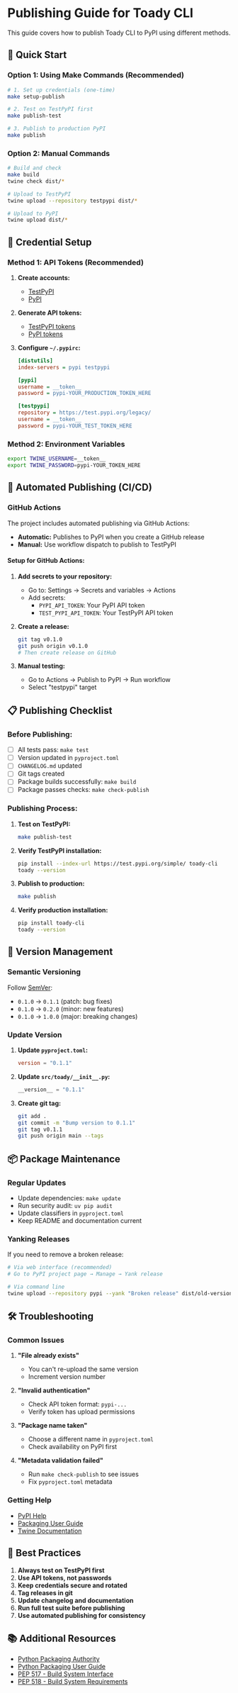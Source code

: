 # Publishing Guide for Toady CLI

This guide covers how to publish Toady CLI to PyPI using different methods.

## 🚀 Quick Start

### Option 1: Using Make Commands (Recommended)

```bash
# 1. Set up credentials (one-time)
make setup-publish

# 2. Test on TestPyPI first
make publish-test

# 3. Publish to production PyPI
make publish
```

### Option 2: Manual Commands

```bash
# Build and check
make build
twine check dist/*

# Upload to TestPyPI
twine upload --repository testpypi dist/*

# Upload to PyPI
twine upload dist/*
```

## 🔐 Credential Setup

### Method 1: API Tokens (Recommended)

1. **Create accounts:**
   - [TestPyPI](https://test.pypi.org/account/register/)
   - [PyPI](https://pypi.org/account/register/)

2. **Generate API tokens:**
   - [TestPyPI tokens](https://test.pypi.org/manage/account/token/)
   - [PyPI tokens](https://pypi.org/manage/account/token/)

3. **Configure `~/.pypirc`:**
   ```ini
   [distutils]
   index-servers = pypi testpypi

   [pypi]
   username = __token__
   password = pypi-YOUR_PRODUCTION_TOKEN_HERE

   [testpypi]
   repository = https://test.pypi.org/legacy/
   username = __token__
   password = pypi-YOUR_TEST_TOKEN_HERE
   ```

### Method 2: Environment Variables

```bash
export TWINE_USERNAME=__token__
export TWINE_PASSWORD=pypi-YOUR_TOKEN_HERE
```

## 🤖 Automated Publishing (CI/CD)

### GitHub Actions

The project includes automated publishing via GitHub Actions:

- **Automatic:** Publishes to PyPI when you create a GitHub release
- **Manual:** Use workflow dispatch to publish to TestPyPI

#### Setup for GitHub Actions:

1. **Add secrets to your repository:**
   - Go to: Settings → Secrets and variables → Actions
   - Add secrets:
     - `PYPI_API_TOKEN`: Your PyPI API token
     - `TEST_PYPI_API_TOKEN`: Your TestPyPI API token

2. **Create a release:**
   ```bash
   git tag v0.1.0
   git push origin v0.1.0
   # Then create release on GitHub
   ```

3. **Manual testing:**
   - Go to Actions → Publish to PyPI → Run workflow
   - Select "testpypi" target

## 📋 Publishing Checklist

### Before Publishing:

- [ ] All tests pass: `make test`
- [ ] Version updated in `pyproject.toml`
- [ ] `CHANGELOG.md` updated
- [ ] Git tags created
- [ ] Package builds successfully: `make build`
- [ ] Package passes checks: `make check-publish`

### Publishing Process:

1. **Test on TestPyPI:**
   ```bash
   make publish-test
   ```

2. **Verify TestPyPI installation:**
   ```bash
   pip install --index-url https://test.pypi.org/simple/ toady-cli
   toady --version
   ```

3. **Publish to production:**
   ```bash
   make publish
   ```

4. **Verify production installation:**
   ```bash
   pip install toady-cli
   toady --version
   ```

## 🔄 Version Management

### Semantic Versioning

Follow [SemVer](https://semver.org/):
- `0.1.0` → `0.1.1` (patch: bug fixes)
- `0.1.0` → `0.2.0` (minor: new features)
- `0.1.0` → `1.0.0` (major: breaking changes)

### Update Version

1. **Update `pyproject.toml`:**
   ```toml
   version = "0.1.1"
   ```

2. **Update `src/toady/__init__.py`:**
   ```python
   __version__ = "0.1.1"
   ```

3. **Create git tag:**
   ```bash
   git add .
   git commit -m "Bump version to 0.1.1"
   git tag v0.1.1
   git push origin main --tags
   ```

## 📦 Package Maintenance

### Regular Updates

- Update dependencies: `make update`
- Run security audit: `uv pip audit`
- Update classifiers in `pyproject.toml`
- Keep README and documentation current

### Yanking Releases

If you need to remove a broken release:

```bash
# Via web interface (recommended)
# Go to PyPI project page → Manage → Yank release

# Via command line
twine upload --repository pypi --yank "Broken release" dist/old-version/*
```

## 🛠️ Troubleshooting

### Common Issues

1. **"File already exists"**
   - You can't re-upload the same version
   - Increment version number

2. **"Invalid authentication"**
   - Check API token format: `pypi-...`
   - Verify token has upload permissions

3. **"Package name taken"**
   - Choose a different name in `pyproject.toml`
   - Check availability on PyPI first

4. **"Metadata validation failed"**
   - Run `make check-publish` to see issues
   - Fix `pyproject.toml` metadata

### Getting Help

- [PyPI Help](https://pypi.org/help/)
- [Packaging User Guide](https://packaging.python.org/)
- [Twine Documentation](https://twine.readthedocs.io/)

## 🌟 Best Practices

1. **Always test on TestPyPI first**
2. **Use API tokens, not passwords**
3. **Keep credentials secure and rotated**
4. **Tag releases in git**
5. **Update changelog and documentation**
6. **Run full test suite before publishing**
7. **Use automated publishing for consistency**

## 📚 Additional Resources

- [Python Packaging Authority](https://www.pypa.io/)
- [Python Packaging User Guide](https://packaging.python.org/)
- [PEP 517 - Build System Interface](https://peps.python.org/pep-0517/)
- [PEP 518 - Build System Requirements](https://peps.python.org/pep-0518/)
